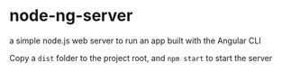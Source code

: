 # node-ng-server
a simple node.js web server to run an app built with the Angular CLI

Copy a `dist` folder to the project root, and `npm start` to start the server
